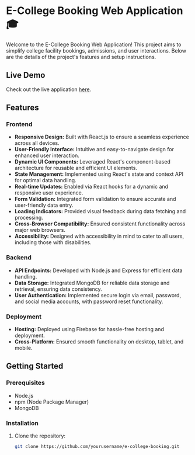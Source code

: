 # E-College Booking Web Application 🎓

Welcome to the E-College Booking Web Application! This project aims to simplify college facility bookings, admissions, and user interactions. Below are the details of the project's features and setup instructions.

## Live Demo

Check out the live application [here](https://e-college-booking.web.app/).

## Features

### Frontend

- **Responsive Design:** Built with React.js to ensure a seamless experience across all devices.
- **User-Friendly Interface:** Intuitive and easy-to-navigate design for enhanced user interaction.
- **Dynamic UI Components:** Leveraged React's component-based architecture for reusable and efficient UI elements.
- **State Management:** Implemented using React's state and context API for optimal data handling.
- **Real-time Updates:** Enabled via React hooks for a dynamic and responsive user experience.
- **Form Validation:** Integrated form validation to ensure accurate and user-friendly data entry.
- **Loading Indicators:** Provided visual feedback during data fetching and processing.
- **Cross-Browser Compatibility:** Ensured consistent functionality across major web browsers.
- **Accessibility:** Designed with accessibility in mind to cater to all users, including those with disabilities.

### Backend

- **API Endpoints:** Developed with Node.js and Express for efficient data handling.
- **Data Storage:** Integrated MongoDB for reliable data storage and retrieval, ensuring data consistency.
- **User Authentication:** Implemented secure login via email, password, and social media accounts, with password reset functionality.

### Deployment

- **Hosting:** Deployed using Firebase for hassle-free hosting and deployment.
- **Cross-Platform:** Ensured smooth functionality on desktop, tablet, and mobile.

## Getting Started

### Prerequisites

- Node.js
- npm (Node Package Manager)
- MongoDB

### Installation

1. Clone the repository:
   ```bash
   git clone https://github.com/yourusername/e-college-booking.git
   ```
